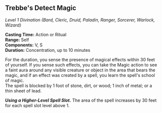 ## Trebbe's Detect Magic
*Level 1 Divination (Bard, Cleric, Druid, Paladin, Ranger, Sorcerer, Warlock, Wizard)*

**Casting Time:** Action or Ritual  
**Range:** Self  
**Components:** V, S  
**Duration:** Concentration, up to 10 minutes

For the duration, you sense the presence of magical effects within 30 feet of yourself. If you sense such effects, you can take the Magic action to see a faint aura around any visible creature or object in the area that bears the magic, and if an effect was created by a spell, you learn the spell's school of magic.  
The spell is blocked by 1 foot of stone, dirt, or wood; 1 inch of metal; or a thin sheet of lead.

***Using a Higher-Level Spell Slot.*** The area of the spell increases by 30 feet for each spell slot level above 1.